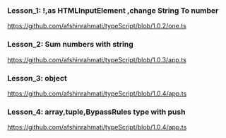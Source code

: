 ### Lesson_1: !,as HTMLInputElement ,change String To number
https://github.com/afshinrahmati/typeScript/blob/1.0.2/one.ts
### Lesson_2:  Sum numbers with string
https://github.com/afshinrahmati/typeScript/blob/1.0.3/app.ts
### Lesson_3:  object
https://github.com/afshinrahmati/typeScript/blob/1.0.4/app.ts
### Lesson_4:  array,tuple,BypassRules type with push
https://github.com/afshinrahmati/typeScript/blob/1.0.4/app.ts